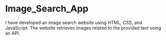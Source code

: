 # Image_Search_App
I have developed an image search website using HTML, CSS, and JavaScript. The website retrieves images related to the provided text using an API.
